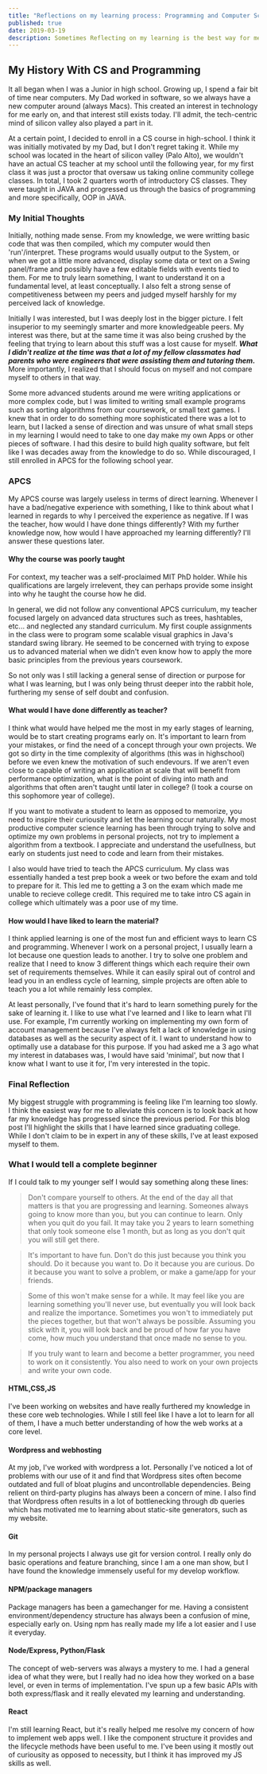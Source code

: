 ```yaml
---
title: "Reflections on my learning process: Programming and Computer Science"
published: true
date: 2019-03-19
description: Sometimes Reflecting on my learning is the best way for me to see how far I've come and set a reference for myself for future comparison/reflection.
---
```

## My History With CS and Programming
It all began when I was a Junior in high school. Growing up, I spend a fair bit of time near computers. My Dad worked in software, so we always have a new computer around (always Macs). This created an interest in technology for me early on, and that interest still exists today. I'll admit, the tech-centric mind of silicon valley also played a part in it.

At a certain point, I decided to enroll in a CS course in high-school. I think it was initially motivated by my Dad, but I don't regret taking it. While my school was located in the heart of silicon valley (Palo Alto), we wouldn't have an actual CS teacher at my school until the following year, for my first class it was just a proctor that oversaw us taking online community college classes. In total, I took 2 quarters worth of introductory CS classes. They were taught in JAVA and progressed us through the basics of programming and more specifically, OOP in JAVA. 

### My Initial Thoughts
Initially, nothing made sense. From my knowledge, we were writting basic code that was then compiled, which my computer would then 'run'/interpret. These programs would usually output to the System, or when we got a little more advanced, display some data or text on a Swing panel/frame and possibly have a few editable fields with events tied to them. For me to truly learn something, I want to understand it on a fundamental level, at least conceptually. I also felt a strong sense of competitiveness between my peers and judged myself harshly for my perceived lack of knowledge. 

Initially I was interested, but I was deeply lost in the bigger picture. I felt insuperior to my seemingly smarter and more knowledgeable peers. My interest was there, but at the same time it was also being crushed by the feeling that trying to learn about this stuff was a lost cause for myself. ***What I didn't realize at the time was that a lot of my fellow classmates had parents who were engineers that were assisting them and tutoring them.*** More importantly, I realized that I should focus on myself and not compare myself to others in that way.

Some more advanced students around me were writing applications or more complex code, but I was limited to writing small example programs such as sorting algorithms from our coursework, or small text games. I knew that in order to do something more sophisticated there was a lot  to learn, but I lacked a sense of direction and was unsure of what small steps in my learning I would need to take to one day make my own Apps or other pieces of software. I had this desire to build high quality software, but felt like I was decades away from the knowledge to do so. While discouraged, I still enrolled in APCS for the following school year.

### APCS    
My APCS course was largely useless in terms of direct learning. Whenever I have a bad/negative experience with something, I like to think about what I learned in regards to why I perceived the experience as negative. If I was the teacher, how would I have done things differently? With my further knowledge now, how would I have approached my learning differently? I'll answer these questions later.

#### Why the course was poorly taught
For context, my teacher was a self-proclaimed MIT PhD holder. While his qualifications are largely irrelevent, they can perhaps provide some insight into why he taught the course how he did. 

In general, we did not follow any conventional APCS curriculum, my teacher focused largely on advanced data structures such as trees, hashtables, etc... and neglected any standard curriculum. My first couple assignments in the class were to program some scalable visual graphics in Java's standard swing library. He seemed to be concerned with trying to expose us to advanced material when we didn't even know how to apply the more basic principles from the previous years coursework. 

So not only was I still lacking a general sense of direction or purpose for what I was learning, but I was only being thrust deeper into the rabbit hole, furthering my sense of self doubt and confusion. 

#### What would I have done differently as teacher?
I think what would have helped me the most in my early stages of learning, would be to start creating programs early on. It's important to learn from your mistakes, or find the need of a concept through your own projects. We got so dirty in the time complexity of algorithms (this was in highschool) before we even knew the motivation of such endevours. If we aren't even close to capable of writing an application at scale that will benefit from performance optimization, what is the point of diving into math and algorithms that often aren't taught until later in college? (I took a course on this sophomore year of college).

If you want to motivate a student to learn as opposed to memorize, you need to inspire their curiousity and let the learning occur naturally. My most productive computer science learning has been through trying to solve and optimize my own problems in personal projects, not try to implement a  algorithm from a textbook. I appreciate and understand the usefullness, but early on students just need to code and learn from their mistakes. 

I also would have tried to teach the APCS curriculum. My class was essentially handed a test prep book a week or two before the exam and told to prepare for it. This led me to getting a 3 on the exam which made me unable to recieve college credit. This required me to take intro CS again in college which ultimately was a poor use of my time. 

#### How would I have liked to learn the material?
I think applied learning is one of the most fun and efficient ways to learn CS and programming. Whenever I work on a personal project, I usually learn a lot because one question leads to another. I try to solve one problem and realize that I need to know 3 different things which each require their own set of requirements themselves. While it can easily spiral out of control and lead you in an endless cycle of learning, simple projects are often able to teach you a lot while remainly less complex. 

At least personally, I've found that it's hard to learn something purely for the sake of learning it. I like to use what I've learned and I like to learn what I'll use. For example, I'm currently working on implementing my own form of account management because I've always felt a lack of knowledge in using databases as well as the security aspect of it. I want to understand how to optimally use a database for this purpose. If you had asked me a 3 ago what my interest in databases was, I would have said 'minimal', but now that I know what I want to use it for, I'm very interested in the topic.

### Final Reflection
My biggest struggle with programming is feeling like I'm learning too slowly. I think the easiest way for me to alleviate this concern is to look back at how far my knowledge has progressed since the previous period. For this blog post I'll highlight the skills that I have learned since graduating college. While I don't claim to be in expert in any of these skills, I've at least exposed myself to them.

### What I would tell a complete beginner
If I could talk to my younger self I would say something along these lines:
>Don't compare yourself to others. At the end of the day all that matters is that you are progressing and learning. Someones always going to know more than you, but you can continue to learn. Only when you quit do you fail. It may take you 2 years to learn something that only took someone else 1 month, but as long as you don't quit you will still get there. 

> It's important to have fun. Don't do this just because you think you should. Do it because you want to. Do it because you are curious. Do it because you want to solve a problem, or make a game/app for your friends. 

>Some of this won't make sense for a while. It may feel like you are learning something you'll never use, but eventually you will look back and realize the importance. Sometimes you won't to immediately put the pieces together, but that won't always be possible. Assuming you stick with it, you will look back and be proud of how far you have come, how much you understand that once made no sense to you. 

> If you truly want to learn and become a better programmer, you need to work on it consistently. You also need to work on your own projects and write your own code. 

#### HTML,CSS,JS

I've been working on websites and have really furthered my knowledge in these core web technologies. While I still feel like I have a lot to learn for all of them, I have a much better understanding of how the web works at a core level. 

#### Wordpress and webhosting

At my job, I've worked with wordpress a lot. Personally I've noticed a lot of problems with our use of it and find that Wordpress sites often become outdated and full of bloat plugins and uncontrollable dependencies. Being relient on third-party plugins has always been a concern of mine. I also find that Wordpress often results in a lot of bottlenecking through db queries which has motivated me to learning about static-site generators, such as my website. 

#### Git

In my personal projects I always use git for version control. I really only do basic operations and feature branching, since I am a one man show, but I have found the knowledge immensely useful for my develop workflow. 

#### NPM/package managers

Package managers has been a gamechanger for me. Having a consistent environment/dependency structure has always been a confusion of mine, especially early on. Using npm has really made my life a lot easier and I use it everyday.

#### Node/Express, Python/Flask

The concept of web-servers was always a mystery to me. I had a general idea of what they were, but I really had no idea how they worked on a base level, or even in terms of implementation. I've spun up a few basic APIs with both express/flask and it really elevated my learning and understanding. 

#### React

I'm still learning React, but it's really helped me resolve my concern of how to implement web apps well. I like the component structure it provides and the lifecycle methods have been useful to me. I've been using it mostly out of curiousity as opposed to necessity, but I think it has improved my JS skills as well. 


